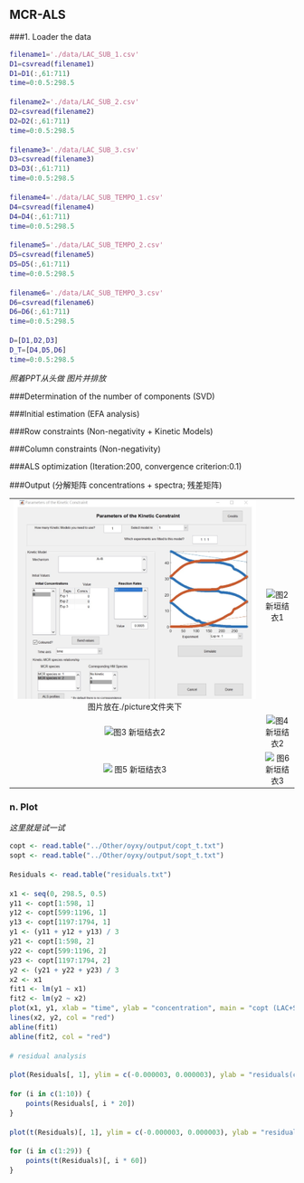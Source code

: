 ## MCR-ALS

###1. Loader the data

```matlab
filename1='./data/LAC_SUB_1.csv'
D1=csvread(filename1)
D1=D1(:,61:711)
time=0:0.5:298.5

filename2='./data/LAC_SUB_2.csv'
D2=csvread(filename2)
D2=D2(:,61:711)
time=0:0.5:298.5

filename3='./data/LAC_SUB_3.csv'
D3=csvread(filename3)
D3=D3(:,61:711)
time=0:0.5:298.5

filename4='./data/LAC_SUB_TEMPO_1.csv'
D4=csvread(filename4)
D4=D4(:,61:711)
time=0:0.5:298.5

filename5='./data/LAC_SUB_TEMPO_2.csv'
D5=csvread(filename5)
D5=D5(:,61:711)
time=0:0.5:298.5

filename6='./data/LAC_SUB_TEMPO_3.csv'
D6=csvread(filename6)
D6=D6(:,61:711)
time=0:0.5:298.5

D=[D1,D2,D3]
D_T=[D4,D5,D6]
time=0:0.5:298.5
```

*照着PPT从头做 图片并排放*

###Determination of the number of components (SVD) 

###Initial estimation (EFA analysis)

###Row constraints (Non-negativity + Kinetic Models)

###Column constraints (Non-negativity)

###ALS optimization (Iteration:200, convergence criterion:0.1)

###Output (分解矩阵 concentrations + spectra; 残差矩阵)

<table>
    <tr>
        <td ><center><img src="./picture/try.jpg" > 图片放在./picture文件夹下 </center></td>
        <td ><center><img src="https://img-blog.csdn.net/20180731150122598?watermark/2/text/aHR0cHM6Ly9ibG9nLmNzZG4ubmV0L3FxXzMzODI2NTY0/font/5a6L5L2T/fontsize/400/fill/I0JBQkFCMA==/dissolve/70"  >图2 新垣结衣1</center></td>
    </tr>
    <tr>
        <td><center><img src="https://img-blog.csdn.net/20180731150144421?watermark/2/text/aHR0cHM6Ly9ibG9nLmNzZG4ubmV0L3FxXzMzODI2NTY0/font/5a6L5L2T/fontsize/400/fill/I0JBQkFCMA==/dissolve/70"  >图3 新垣结衣2</center></td>
        <td ><center><img src="https://img-blog.csdn.net/20180731150144421?watermark/2/text/aHR0cHM6Ly9ibG9nLmNzZG4ubmV0L3FxXzMzODI2NTY0/font/5a6L5L2T/fontsize/400/fill/I0JBQkFCMA==/dissolve/70"  >图4 新垣结衣2</center> </td>
    </tr>
    <tr>
        <td><center><img src="https://img-blog.csdn.net/20180731150154296?watermark/2/text/aHR0cHM6Ly9ibG9nLmNzZG4ubmV0L3FxXzMzODI2NTY0/font/5a6L5L2T/fontsize/400/fill/I0JBQkFCMA==/dissolve/70"   > 图5 新垣结衣3</center></td>
        <td><center><img src="https://img-blog.csdn.net/20180731150154296?watermark/2/text/aHR0cHM6Ly9ibG9nLmNzZG4ubmV0L3FxXzMzODI2NTY0/font/5a6L5L2T/fontsize/400/fill/I0JBQkFCMA==/dissolve/70"  > 图6 新垣结衣3</center></td>
    </tr>
</table>

### n. Plot

*这里就是试一试*

```R
copt <- read.table("../Other/oyxy/output/copt_t.txt")
sopt <- read.table("../Other/oyxy/output/sopt_t.txt")

Residuals <- read.table("residuals.txt")

x1 <- seq(0, 298.5, 0.5)
y11 <- copt[1:598, 1]
y12 <- copt[599:1196, 1]
y13 <- copt[1197:1794, 1]
y1 <- (y11 + y12 + y13) / 3
y21 <- copt[1:598, 2]
y22 <- copt[599:1196, 2]
y23 <- copt[1197:1794, 2]
y2 <- (y21 + y22 + y23) / 3
x2 <- x1
fit1 <- lm(y1 ~ x1)
fit2 <- lm(y2 ~ x2)
plot(x1, y1, xlab = "time", ylab = "concentration", main = "copt (LAC+SUB)", type = "l", ylim = c(-1, 14))
lines(x2, y2, col = "red")
abline(fit1)
abline(fit2, col = "red")

# residual analysis

plot(Residuals[, 1], ylim = c(-0.000003, 0.000003), ylab = "residuals(cols)")

for (i in c(1:10)) {
    points(Residuals[, i * 20])
}

plot(t(Residuals)[, 1], ylim = c(-0.000003, 0.000003), ylab = "residuals(rows)")

for (i in c(1:29)) {
    points(t(Residuals)[, i * 60])
}
```

